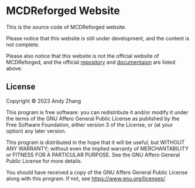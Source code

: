 # MCDReforged Website

This is the source code of MCDReforged website.

Please notice that this website is still under development, and the content is
not complete.

Please also notice that this website is not the official website of MCDReforged, and the official [repository](https://github.com/Fallen-Breath/MCDReforged) and [documentaion](https://mcdreforged.readthedocs.io/en/latest/) are listed above.

## License

Copyright © 2023 Andy Zhang

This program is free software: you can redistribute it and/or modify
it under the terms of the GNU Affero General Public License as
published by the Free Software Foundation, either version 3 of the
License, or (at your option) any later version.

This program is distributed in the hope that it will be useful, but WITHOUT ANY WARRANTY; without even the implied warranty of MERCHANTABILITY or FITNESS FOR A PARTICULAR PURPOSE. See the GNU Affero General Public License for more details.

You should have received a copy of the GNU Affero General Public License along with this program. If not, see <https://www.gnu.org/licenses/>.
